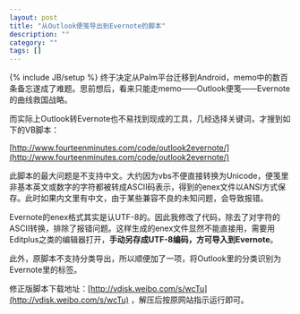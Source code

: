 ```yaml
---
layout: post
title: "从Outlook便笺导出到Evernote的脚本"
description: ""
category: ""
tags: []
---
```

{% include JB/setup %}
终于决定从Palm平台迁移到Android，memo中的数百条备忘遂成了难题。思前想后，看来只能走memo——Outlook便笺——Evernote的曲线救国战略。

而实际上Outlook转Evernote也不易找到现成的工具，几经选择关键词，才搜到如下的VB脚本：

[http://www.fourteenminutes.com/code/outlook2evernote/](http://www.fourteenminutes.com/code/outlook2evernote/)

此脚本的最大问题是不支持中文。大约因为vbs不便直接转换为Unicode，便笺里非基本英文或数字的字符都被转成ASCII码表示，得到的enex文件以ANSI方式保存。此时如果内文里有中文，由于某些兼容不良的未知问题，会导致报错。

Evernote的enex格式其实是认UTF-8的。因此我修改了代码，除去了对字符的ASCII转换，排除了报错问题。这样生成的enex文件显然不能直接用，需要用Editplus之类的编辑器打开，**手动另存成UTF-8编码，方可导入到Evernote**。

此外，原脚本不支持分类导出，所以顺便加了一项，将Outlook里的分类识别为Evernote里的标签。

修正版脚本下载地址：[http://vdisk.weibo.com/s/wcTu](http://vdisk.weibo.com/s/wcTu) ，解压后按原网站指示运行即可。